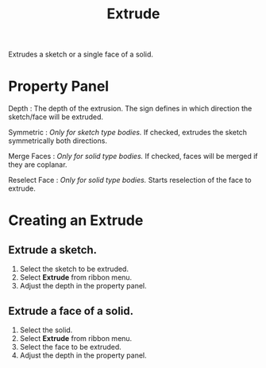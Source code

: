 ﻿---
uid: 240A3C08-F9A0-4E31-88E0-7B034C1D9F9D
title: Extrude
---
Extrudes a sketch or a single face of a solid.

# Property Panel
Depth
:   The depth of the extrusion. The sign defines in which direction the sketch/face will be extruded.

Symmetric
:   _Only for sketch type bodies._
    If checked, extrudes the sketch symmetrically both directions.

Merge Faces
:   _Only for solid type bodies._
    If checked, faces will be merged if they are coplanar.

Reselect Face
:   _Only for solid type bodies._
    Starts reselection of the face to extrude.

# Creating an Extrude

## Extrude a sketch.
1. Select the sketch to be extruded.
2. Select __Extrude__ from ribbon menu.
3. Adjust the depth in the property panel.

## Extrude a face of a solid.
1. Select the solid.
2. Select __Extrude__ from ribbon menu.
3. Select the face to be extruded.
4. Adjust the depth in the property panel.
